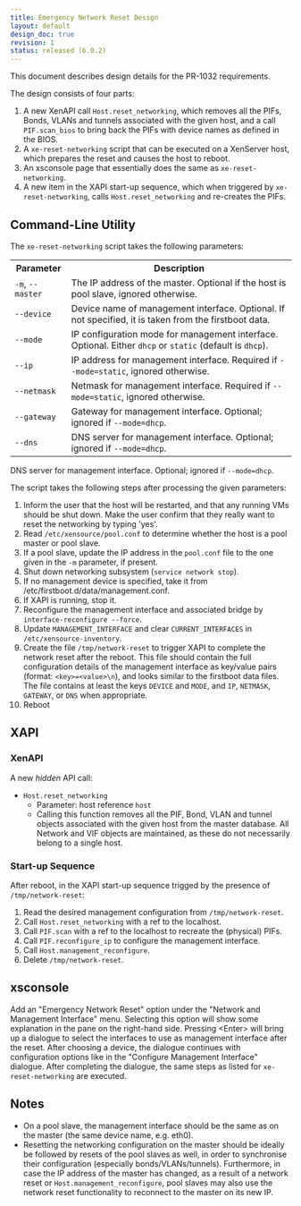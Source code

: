 ```yaml
---
title: Emergency Network Reset Design
layout: default
design_doc: true
revision: 1
status: released (6.0.2)
---
```


This document describes design details for the PR-1032 requirements.

The design consists of four parts:

1.  A new XenAPI call `Host.reset_networking`, which removes all the
    PIFs, Bonds, VLANs and tunnels associated with the given host, and a
    call `PIF.scan_bios` to bring back the PIFs with device names as
    defined in the BIOS.
2.  A `xe-reset-networking` script that can be executed on a XenServer
    host, which prepares the reset and causes the host to reboot.
3.  An xsconsole page that essentially does the same as
    `xe-reset-networking`.
4.  A new item in the XAPI start-up sequence, which when triggered by
    `xe-reset-networking`, calls `Host.reset_networking` and re-creates
    the PIFs.

Command-Line Utility
--------------------

The `xe-reset-networking` script takes the following parameters:

<table><tr>
<th>Parameter</th>
<th>Description</th>
</tr>
<tr>
<td><code>-m</code>, <code>--master</code></td>
<td>The IP address of the master. Optional if the host is pool slave, ignored otherwise.</td>
</tr>
<tr>
<td><code>--device</code></td>
<td>Device name of management interface. Optional. If not specified, it is taken from the firstboot data.</td>
</tr>
<tr>
<td><code>--mode</code></td>
<td>IP configuration mode for management interface. Optional. Either <code>dhcp</code> or <code>static</code> (default is <code>dhcp</code>).</td>
</tr>
<tr>
<td><code>--ip</code></td>
<td>IP address for management interface. Required if <code>--mode=static</code>, ignored otherwise.</td>
</tr>
<tr>
<td><code>--netmask</code></td>
<td>Netmask for management interface. Required if <code>--mode=static</code>, ignored otherwise.</td>
</tr>
<tr>
<td><code>--gateway</code></td>
<td>Gateway for management interface. Optional; ignored if <code>--mode=dhcp</code>.</td>
</tr>
<tr>
<td><code>--dns</code></td>
<td>DNS server for management interface. Optional; ignored if <code>--mode=dhcp</code>.</td>
</tr>
</table>

DNS server for management interface. Optional; ignored if `--mode=dhcp`.

The script takes the following steps after processing the given
parameters:

1.  Inform the user that the host will be restarted, and that any
    running VMs should be shut down. Make the user confirm that they
    really want to reset the networking by typing 'yes'.
2.  Read `/etc/xensource/pool.conf` to determine whether the host is a
    pool master or pool slave.
3.  If a pool slave, update the IP address in the `pool.conf` file to
    the one given in the `-m` parameter, if present.
4.  Shut down networking subsystem (`service network stop`).
5.  If no management device is specified, take it from
    /etc/firstboot.d/data/management.conf.
6.  If XAPI is running, stop it.
7.  Reconfigure the management interface and associated bridge by
    `interface-reconfigure --force`.
8.  Update `MANAGEMENT_INTERFACE` and clear `CURRENT_INTERFACES` in
    `/etc/xensource-inventory`.
9.  Create the file `/tmp/network-reset` to trigger XAPI to complete the
    network reset after the reboot. This file should contain the full
    configuration details of the management interface as key/value pairs
    (format: `<key>=<value>\n`), and looks similar to the firstboot data
    files. The file contains at least the keys `DEVICE` and `MODE`, and
    `IP`, `NETMASK`, `GATEWAY`, or `DNS` when appropriate.
10. Reboot

XAPI
----

### XenAPI

A new *hidden* API call:

-   `Host.reset_networking`
    -   Parameter: host reference `host`
    -   Calling this function removes all the PIF, Bond, VLAN and tunnel
        objects associated with the given host from the master database.
        All Network and VIF objects are maintained, as these do not
        necessarily belong to a single host.

### Start-up Sequence

After reboot, in the XAPI start-up sequence trigged by the presence of
`/tmp/network-reset`:

1.  Read the desired management configuration from `/tmp/network-reset`.
2.  Call `Host.reset_networking` with a ref to the localhost.
3.  Call `PIF.scan` with a ref to the localhost to recreate the
    (physical) PIFs.
4.  Call `PIF.reconfigure_ip` to configure the management interface.
5.  Call `Host.management_reconfigure`.
6.  Delete `/tmp/network-reset`.

xsconsole
---------

Add an "Emergency Network Reset" option under the "Network and
Management Interface" menu. Selecting this option will show some
explanation in the pane on the right-hand side. Pressing \<Enter\> will
bring up a dialogue to select the interfaces to use as management
interface after the reset. After choosing a device, the dialogue
continues with configuration options like in the "Configure Management
Interface" dialogue. After completing the dialogue, the same steps as
listed for `xe-reset-networking` are executed.

Notes
-----

-   On a pool slave, the management interface should be the same as on
    the master (the same device name, e.g. eth0).
-   Resetting the networking configuration on the master should be
    ideally be followed by resets of the pool slaves as well, in order
    to synchronise their configuration (especially bonds/VLANs/tunnels).
    Furthermore, in case the IP address of the master has changed, as a
    result of a network reset or `Host.management_reconfigure`, pool
    slaves may also use the network reset functionality to reconnect to
    the master on its new IP.

